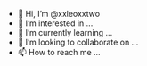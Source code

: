 - 👋 Hi, I’m @xxleoxxtwo
- 👀 I’m interested in ...
- 🌱 I’m currently learning ...
- 💞️ I’m looking to collaborate on ...
- 📫 How to reach me ...

<!---
xxleoxxtwo/xxleoxxtwo is a ✨ special ✨ repository because its `README.md` (this file) appears on your GitHub profile.
You can click the Preview link to take a look at your changes.
--->
